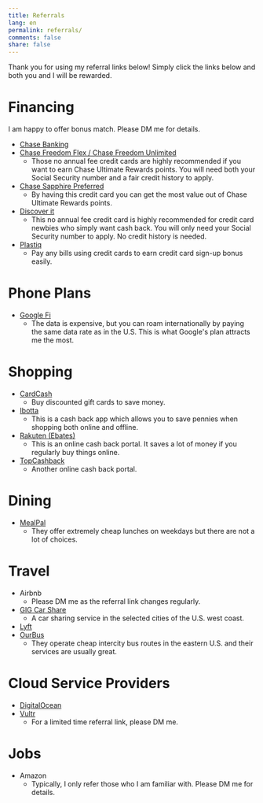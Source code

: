 ```yaml
---
title: Referrals
lang: en
permalink: referrals/
comments: false
share: false
---
```

Thank you for using my referral links below! Simply click the links below and both you and I will be rewarded.

# Financing

I am happy to offer bonus match. Please DM me for details.

- [Chase Banking](https://accounts.chase.com/raf/share/2329285207)
- [Chase Freedom Flex / Chase Freedom Unlimited](https://www.referyourchasecard.com/m/18f/6L5/G88B/1564398628)
  - Those no annual fee credit cards are highly recommended if you want to earn Chase Ultimate Rewards points. You will need both your Social Security number and a fair credit history to apply.
- [Chase Sapphire Preferred](https://www.referyourchasecard.com/m/6/6L5/G8QN/1572151034)
  - By having this credit card you can get the most value out of Chase Ultimate Rewards points.
- [Discover it](https://refer.discover.com/s/maobowen3)
  - This no annual fee credit card is highly recommended for credit card newbies who simply want cash back. You will only need your Social Security number to apply. No credit history is needed.
- [Plastiq](https://www.plastiq.com/invite/1495688)
  - Pay any bills using credit cards to earn credit card sign-up bonus easily.

# Phone Plans

- [Google Fi](https://g.co/fi/r/JXH8F2)
  - The data is expensive, but you can roam internationally by paying the same data rate as in the U.S. This is what Google's plan attracts me the most.

# Shopping

- [CardCash](https://refer.cardcash.com/Bowen)
  - Buy discounted gift cards to save money.
- [Ibotta](https://ibotta.onelink.me/iUfE/1005cd3f)
  - This is a cash back app which allows you to save pennies when shopping both online and offline.
- [Rakuten (Ebates)](https://www.rakuten.com/r/MAOBOW?eeid=28187)
  - This is an online cash back portal. It saves a lot of money if you regularly buy things online.
- [TopCashback](https://www.topcashback.com/ref/maobowen)
  - Another online cash back portal.

# Dining

- [MealPal](https://www.mealpal.com/bowenmao)
  - They offer extremely cheap lunches on weekdays but there are not a lot of choices.

# Travel

- Airbnb
  - Please DM me as the referral link changes regularly.
- [GIG Car Share](https://gigcarshare.app.link/WzrQuCs2L8)
  - A car sharing service in the selected cities of the U.S. west coast.
- [Lyft](https://www.lyft.com/i/BOWEN03679)
- [OurBus](https://www.ourbus.com/signup/OBGRBMUL?deeplink=ourbus://referfriend/OBGRBMUL)
  - They operate cheap intercity bus routes in the eastern U.S. and their services are usually great.

# Cloud Service Providers

- [DigitalOcean](https://m.do.co/c/881f697ed35a)
- [Vultr](https://www.vultr.com/?ref=7436070)
  - For a limited time referral link, please DM me.

# Jobs

- Amazon
  - Typically, I only refer those who I am familiar with. Please DM me for details.
